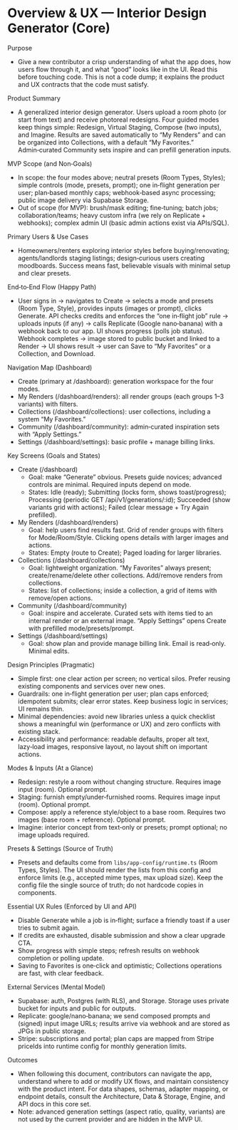 # Overview & UX — Interior Design Generator (Core)

Purpose
- Give a new contributor a crisp understanding of what the app does, how users flow through it, and what “good” looks like in the UI. Read this before touching code. This is not a code dump; it explains the product and UX contracts that the code must satisfy.

Product Summary
- A generalized interior design generator. Users upload a room photo (or start from text) and receive photoreal redesigns. Four guided modes keep things simple: Redesign, Virtual Staging, Compose (two inputs), and Imagine. Results are saved automatically to “My Renders” and can be organized into Collections, with a default “My Favorites.” Admin‑curated Community sets inspire and can prefill generation inputs.

MVP Scope (and Non‑Goals)
- In scope: the four modes above; neutral presets (Room Types, Styles); simple controls (mode, presets, prompt); one in‑flight generation per user; plan‑based monthly caps; webhook‑based async processing; public image delivery via Supabase Storage.
- Out of scope (for MVP): brush/mask editing; fine‑tuning; batch jobs; collaboration/teams; heavy custom infra (we rely on Replicate + webhooks); complex admin UI (basic admin actions exist via APIs/SQL).

Primary Users & Use Cases
- Homeowners/renters exploring interior styles before buying/renovating; agents/landlords staging listings; design‑curious users creating moodboards. Success means fast, believable visuals with minimal setup and clear presets.

End‑to‑End Flow (Happy Path)
- User signs in → navigates to Create → selects a mode and presets (Room Type, Style), provides inputs (images or prompt), clicks Generate. API checks credits and enforces the “one in‑flight job” rule → uploads inputs (if any) → calls Replicate (Google nano‑banana) with a webhook back to our app. UI shows progress (polls job status). Webhook completes → image stored to public bucket and linked to a Render → UI shows result → user can Save to “My Favorites” or a Collection, and Download.

Navigation Map (Dashboard)
- Create (primary at /dashboard): generation workspace for the four modes.
- My Renders (/dashboard/renders): all render groups (each groups 1–3 variants) with filters.
- Collections (/dashboard/collections): user collections, including a system “My Favorites.”
- Community (/dashboard/community): admin‑curated inspiration sets with “Apply Settings.”
- Settings (/dashboard/settings): basic profile + manage billing links.

Key Screens (Goals and States)
- Create (/dashboard)
  - Goal: make “Generate” obvious. Presets guide novices; advanced controls are minimal. Required inputs depend on mode.
  - States: Idle (ready); Submitting (locks form, shows toast/progress); Processing (periodic GET /api/v1/generations/:id); Succeeded (show variants grid with actions); Failed (clear message + Try Again prefilled).
- My Renders (/dashboard/renders)
  - Goal: help users find results fast. Grid of render groups with filters for Mode/Room/Style. Clicking opens details with larger images and actions.
  - States: Empty (route to Create); Paged loading for larger libraries.
- Collections (/dashboard/collections)
  - Goal: lightweight organization. “My Favorites” always present; create/rename/delete other collections. Add/remove renders from collections.
  - States: list of collections; inside a collection, a grid of items with remove/open actions.
- Community (/dashboard/community)
  - Goal: inspire and accelerate. Curated sets with items tied to an internal render or an external image. “Apply Settings” opens Create with prefilled mode/presets/prompt.
- Settings (/dashboard/settings)
  - Goal: show plan and provide manage billing link. Email is read‑only. Minimal edits.

Design Principles (Pragmatic)
- Simple first: one clear action per screen; no vertical silos. Prefer reusing existing components and services over new ones.
- Guardrails: one in‑flight generation per user; plan caps enforced; idempotent submits; clear error states. Keep business logic in services; UI remains thin.
- Minimal dependencies: avoid new libraries unless a quick checklist shows a meaningful win (performance or UX) and zero conflicts with existing stack.
- Accessibility and performance: readable defaults, proper alt text, lazy‑load images, responsive layout, no layout shift on important actions.

Modes & Inputs (At a Glance)
- Redesign: restyle a room without changing structure. Requires image input (room). Optional prompt.
- Staging: furnish empty/under‑furnished rooms. Requires image input (room). Optional prompt.
- Compose: apply a reference style/object to a base room. Requires two images (base room + reference). Optional prompt.
- Imagine: interior concept from text‑only or presets; prompt optional; no image uploads required.

Presets & Settings (Source of Truth)
- Presets and defaults come from `libs/app-config/runtime.ts` (Room Types, Styles). The UI should render the lists from this config and enforce limits (e.g., accepted mime types, max upload size). Keep the config file the single source of truth; do not hardcode copies in components.

Essential UX Rules (Enforced by UI and API)
- Disable Generate while a job is in‑flight; surface a friendly toast if a user tries to submit again.
- If credits are exhausted, disable submission and show a clear upgrade CTA.
- Show progress with simple steps; refresh results on webhook completion or polling update.
- Saving to Favorites is one‑click and optimistic; Collections operations are fast, with clear feedback.

External Services (Mental Model)
- Supabase: auth, Postgres (with RLS), and Storage. Storage uses private bucket for inputs and public for outputs.
- Replicate: google/nano‑banana; we send composed prompts and (signed) input image URLs; results arrive via webhook and are stored as JPGs in public storage.
- Stripe: subscriptions and portal; plan caps are mapped from Stripe priceIds into runtime config for monthly generation limits.

Outcomes
- When following this document, contributors can navigate the app, understand where to add or modify UX flows, and maintain consistency with the product intent. For data shapes, schemas, adapter mapping, or endpoint details, consult the Architecture, Data & Storage, Engine, and API docs in this core set.
- Note: advanced generation settings (aspect ratio, quality, variants) are not used by the current provider and are hidden in the MVP UI.
